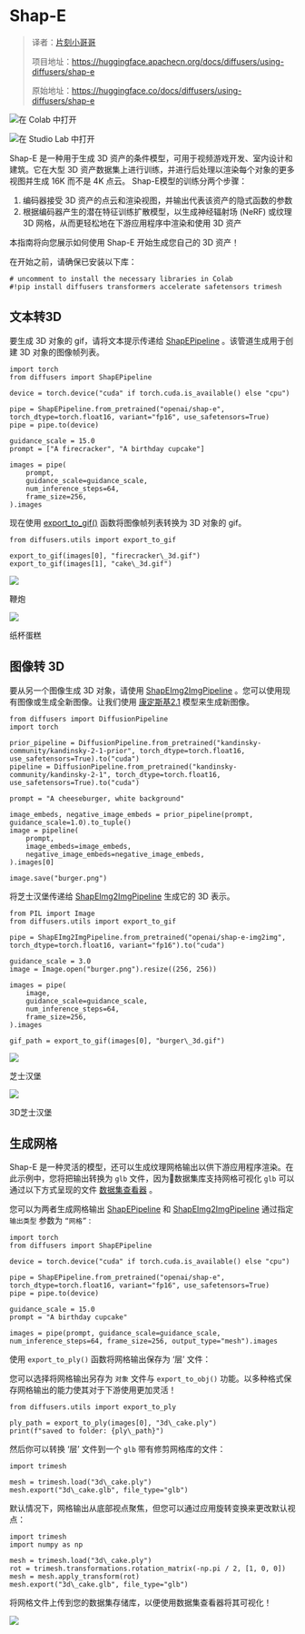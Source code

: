 # Shap-E

> 译者：[片刻小哥哥](https://github.com/jiangzhonglian)
>
> 项目地址：<https://huggingface.apachecn.org/docs/diffusers/using-diffusers/shap-e>
>
> 原始地址：<https://huggingface.co/docs/diffusers/using-diffusers/shap-e>


![在 Colab 中打开](https://colab.research.google.com/assets/colab-badge.svg)


![在 Studio Lab 中打开](https://studiolab.sagemaker.aws/studiolab.svg)


Shap-E 是一种用于生成 3D 资产的条件模型，可用于视频游戏开发、室内设计和建筑。它在大型 3D 资产数据集上进行训练，并进行后处理以渲染每个对象的更多视图并生成 16K 而不是 4K 点云。 Shap-E模型的训练分两个步骤：


1. 编码器接受 3D 资产的点云和渲染视图，并输出代表该资产的隐式函数的参数
2. 根据编码器产生的潜在特征训练扩散模型，以生成神经辐射场 (NeRF) 或纹理 3D 网格，从而更轻松地在下游应用程序中渲染和使用 3D 资产


本指南将向您展示如何使用 Shap-E 开始生成您自己的 3D 资产！


在开始之前，请确保已安装以下库：



```
# uncomment to install the necessary libraries in Colab
#!pip install diffusers transformers accelerate safetensors trimesh
```


## 文本转3D



要生成 3D 对象的 gif，请将文本提示传递给
 [ShapEPipeline](/docs/diffusers/v0.23.0/en/api/pipelines/shap_e#diffusers.ShapEPipeline)
 。该管道生成用于创建 3D 对象的图像帧列表。



```
import torch
from diffusers import ShapEPipeline

device = torch.device("cuda" if torch.cuda.is_available() else "cpu")

pipe = ShapEPipeline.from_pretrained("openai/shap-e", torch_dtype=torch.float16, variant="fp16", use_safetensors=True)
pipe = pipe.to(device)

guidance_scale = 15.0
prompt = ["A firecracker", "A birthday cupcake"]

images = pipe(
    prompt,
    guidance_scale=guidance_scale,
    num_inference_steps=64,
    frame_size=256,
).images
```


现在使用
 [export\_to\_gif()](/docs/diffusers/v0.23.0/en/api/utilities#diffusers.utils.export_to_gif)
 函数将图像帧列表转换为 3D 对象的 gif。



```
from diffusers.utils import export_to_gif

export_to_gif(images[0], "firecracker\_3d.gif")
export_to_gif(images[1], "cake\_3d.gif")
```


![](https://huggingface.co/datasets/hf-internal-testing/diffusers-images/resolve/main/shap_e/firecracker_out.gif)

 鞭炮


![](https://huggingface.co/datasets/hf-internal-testing/diffusers-images/resolve/main/shap_e/cake_out.gif)

 纸杯蛋糕


## 图像转 3D



要从另一个图像生成 3D 对象，请使用
 [ShapEImg2ImgPipeline](/docs/diffusers/v0.23.0/en/api/pipelines/shap_e#diffusers.ShapEImg2ImgPipeline)
 。您可以使用现有图像或生成全新图像。让我们使用
 [康定斯基2.1](../api/pipelines/kandinsky)
 模型来生成新图像。



```
from diffusers import DiffusionPipeline
import torch

prior_pipeline = DiffusionPipeline.from_pretrained("kandinsky-community/kandinsky-2-1-prior", torch_dtype=torch.float16, use_safetensors=True).to("cuda")
pipeline = DiffusionPipeline.from_pretrained("kandinsky-community/kandinsky-2-1", torch_dtype=torch.float16, use_safetensors=True).to("cuda")

prompt = "A cheeseburger, white background"

image_embeds, negative_image_embeds = prior_pipeline(prompt, guidance_scale=1.0).to_tuple()
image = pipeline(
    prompt,
    image_embeds=image_embeds,
    negative_image_embeds=negative_image_embeds,
).images[0]

image.save("burger.png")
```


将芝士汉堡传递给
 [ShapEImg2ImgPipeline](/docs/diffusers/v0.23.0/en/api/pipelines/shap_e#diffusers.ShapEImg2ImgPipeline)
 生成它的 3D 表示。



```
from PIL import Image
from diffusers.utils import export_to_gif

pipe = ShapEImg2ImgPipeline.from_pretrained("openai/shap-e-img2img", torch_dtype=torch.float16, variant="fp16").to("cuda")

guidance_scale = 3.0
image = Image.open("burger.png").resize((256, 256))

images = pipe(
    image,
    guidance_scale=guidance_scale,
    num_inference_steps=64,
    frame_size=256,
).images

gif_path = export_to_gif(images[0], "burger\_3d.gif")
```


![](https://huggingface.co/datasets/hf-internal-testing/diffusers-images/resolve/main/shap_e/burger_in.png)

 芝士汉堡


![](https://huggingface.co/datasets/hf-internal-testing/diffusers-images/resolve/main/shap_e/burger_out.gif)

 3D芝士汉堡


## 生成网格



Shap-E 是一种灵活的模型，还可以生成纹理网格输出以供下游应用程序渲染。在此示例中，您将把输出转换为
 `glb`
 文件，因为🤗数据集库支持网格可视化
 `glb`
 可以通过以下方式呈现的文件
 [数据集查看器](https://huggingface.co/docs/hub/datasets-viewer#dataset-preview)
 。


您可以为两者生成网格输出
 [ShapEPipeline](/docs/diffusers/v0.23.0/en/api/pipelines/shap_e#diffusers.ShapEPipeline)
 和
 [ShapEImg2ImgPipeline](/docs/diffusers/v0.23.0/en/api/pipelines/shap_e#diffusers.ShapEImg2ImgPipeline)
 通过指定
 `输出类型`
 参数为
 `“网格”`
 :



```
import torch
from diffusers import ShapEPipeline

device = torch.device("cuda" if torch.cuda.is_available() else "cpu")

pipe = ShapEPipeline.from_pretrained("openai/shap-e", torch_dtype=torch.float16, variant="fp16", use_safetensors=True)
pipe = pipe.to(device)

guidance_scale = 15.0
prompt = "A birthday cupcake"

images = pipe(prompt, guidance_scale=guidance_scale, num_inference_steps=64, frame_size=256, output_type="mesh").images
```


使用
 `export_to_ply()`
 函数将网格输出保存为
 ‘层’
 文件：


您可以选择将网格输出另存为
 `对象`
 文件与
 `export_to_obj()`
 功能。以多种格式保存网格输出的能力使其对于下游使用更加灵活！



```
from diffusers.utils import export_to_ply

ply_path = export_to_ply(images[0], "3d\_cake.ply")
print(f"saved to folder: {ply\_path}")
```


然后你可以转换
 ‘层’
 文件到一个
 `glb`
 带有修剪网格库的文件：



```
import trimesh

mesh = trimesh.load("3d\_cake.ply")
mesh.export("3d\_cake.glb", file_type="glb")
```


默认情况下，网格输出从底部视点聚焦，但您可以通过应用旋转变换来更改默认视点：



```
import trimesh
import numpy as np

mesh = trimesh.load("3d\_cake.ply")
rot = trimesh.transformations.rotation_matrix(-np.pi / 2, [1, 0, 0])
mesh = mesh.apply_transform(rot)
mesh.export("3d\_cake.glb", file_type="glb")
```


将网格文件上传到您的数据集存储库，以便使用数据集查看器将其可视化！


![](https://huggingface.co/datasets/huggingface/documentation-images/resolve/main/diffusers/3D-cake.gif)